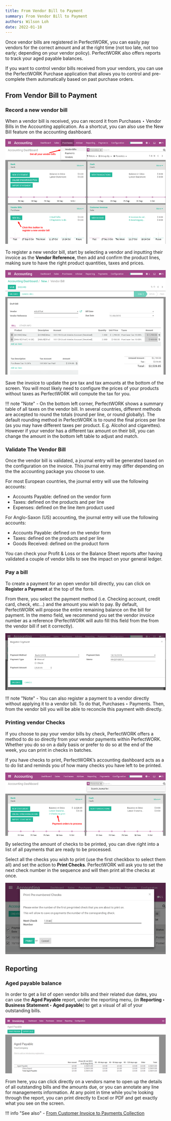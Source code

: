 ```yaml
---
title: From Vendor Bill to Payment
summary: From Vendor Bill to Payment
authors: Wilson Loh
date: 2022-01-18
---
```

Once vendor bills are registered in PerfectWORK, you can easily pay vendors for the correct amount and at the right time (not too late, not too early; depending on your vendor policy). PerfectWORK also offers reports to track your aged payable balances.

If you want to control vendor bills received from your vendors, you can use the PerfectWORK Purchase application that allows you to control and pre-complete them automatically based on past purchase orders.

## From Vendor Bill to Payment

### Record a new vendor bill

When a vendor bill is received, you can record it from Purchases ‣ Vendor Bills in the Accounting application. As a shortcut, you can also use the New Bill feature on the accounting dashboard.

![](2022-01-18-17-27-15.png)

To register a new vendor bill, start by selecting a vendor and inputting their invoice as the **Vendor Reference**, then add and confirm the product lines, making sure to have the right product quantities, taxes and prices.

![](2022-01-18-17-27-36.png)

Save the invoice to update the pre tax and tax amounts at the bottom of the screen. You will most likely need to configure the prices of your products without taxes as PerfectWORK will compute the tax for you.

!!! note "Note"
    - On the bottom left corner, PerfectWORK shows a summary table of all taxes on the vendor bill. In several countries, different methods are accepted to round the totals (round per line, or round globally). The default rounding method in PerfectWORK is to round the final prices per line (as you may have different taxes per product. E.g. Alcohol and cigarettes). However if your vendor has a different tax amount on their bill, you can change the amount in the bottom left table to adjust and match.

### Validate The Vendor Bill
Once the vendor bill is validated, a journal entry will be generated based on the configuration on the invoice. This journal entry may differ depending on the the accounting package you choose to use.

For most European countries, the journal entry will use the following accounts:

- Accounts Payable: defined on the vendor form
- Taxes: defined on the products and per line
- Expenses: defined on the line item product used

For Anglo-Saxon (US) accounting, the journal entry will use the following accounts:

- Accounts Payable: defined on the vendor form
- Taxes: defined on the products and per line
- Goods Received: defined on the product form

You can check your Profit & Loss or the Balance Sheet reports after having validated a couple of vendor bills to see the impact on your general ledger.

### Pay a bill
To create a payment for an open vendor bill directly, you can click on **Register a Payment** at the top of the form.

From there, you select the payment method (i.e. Checking account, credit card, check, etc…) and the amount you wish to pay. By default, PerfectWORK will propose the entire remaining balance on the bill for payment. In the memo field, we recommend you set the vendor invoice number as a reference (PerfectWORK will auto fill this field from the from the vendor bill if set it correctly).

![](2022-01-18-17-30-44.png)

!!! note "Note"
    - You can also register a payment to a vendor directly without applying it to a vendor bill. To do that, Purchases ‣ Payments. Then, from the vendor bill you will be able to reconcile this payment with directly.

### Printing vendor Checks
If you choose to pay your vendor bills by check, PerfectWORK offers a method to do so directly from your vendor payments within PerfectWORK. Whether you do so on a daily basis or prefer to do so at the end of the week, you can print in checks in batches.

If you have checks to print, PerfectWORK’s accounting dashboard acts as a to do list and reminds you of how many checks you have left to be printed.

![](2022-01-18-17-31-41.png)

By selecting the amount of checks to be printed, you can dive right into a list of all payments that are ready to be processed.

Select all the checks you wish to print (use the first checkbox to select them all) and set the action to **Print Checks**. PerfectWORK will ask you to set the next check number in the sequence and will then print all the checks at once.

![](2022-01-18-17-32-09.png)

## Reporting
### Aged payable balance
In order to get a list of open vendor bills and their related due dates, you can use the **Aged Payable** report, under the reporting menu, (in **Reporting ‣ Business Statement ‣ Aged payable**) to get a visual of all of your outstanding bills.

![](2022-01-18-17-32-48.png)

From here, you can click directly on a vendors name to open up the details of all outstanding bills and the amounts due, or you can annotate any line for managements information. At any point in time while you’re looking through the report, you can print directly to Excel or PDF and get exactly what you see on the screen.

!!! info "See also"
    - [From Customer Invoice to Payments Collection](01_invoice_to_payment.md)
